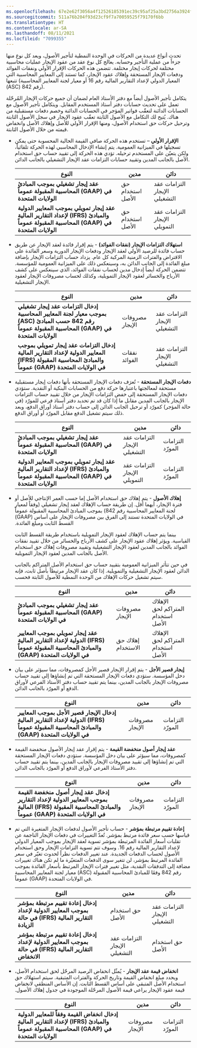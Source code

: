 ```yaml
---
ms.openlocfilehash: 67e2e62f3056a4f12526185391ec39c95af25a3bd2756a3924fe52fbb50bf865
ms.sourcegitcommit: 511a76b204f93d23cf9f7a70059525f79170f6bb
ms.translationtype: HT
ms.contentlocale: ar-SA
ms.lasthandoff: 08/11/2021
ms.locfileid: "7099355"
---
```

تحدث أنواع عديدة من الحركات في الوحدة النمطية لتأجير الأصول، ويعد كل نوع منها جزءاً من عملية التأجير وحسابه. يعالج كل نوع عقد من عقود الإيجار عمليات محاسبية مختلفة لحركات إيجار مختلفة. تتضمن هذه الحركات الإقرار الأولي ونفقات الفوائد ودفعات الإيجار المستحقة وإهلاك عقود الإيجار، كما تستند إلى المعايير المحاسبية التي تتبعها (المعيار الدولي لإعداد التقارير المالية رقم 16 أو معيار لجنة المعايير المحاسبية (ASC) رقم 842). 

يتكامل تأجير الأصول أيضاً مع دفتر الأستاذ العام لضمان أن جميع حركات الإيجار المُرحّلة تعمل على تحديث حسابات دفتر أستاذ المستخدم المقابل. ويتكامل تأجير الأصول مع الحسابات الدائنة لتعقّب فواتير المؤجر في الحسابات الدائنة وخصم دفعات مستقبلية من هناك. يُتيح لك التكامل مع الأصول الثابتة تعقّب عقود الإيجار في سجل الأصول الثابتة وترحيل حركات حق استخدام الأصول، ومنها الإقرار الأولي للأصل وإهلاك الأصل وانخفاض قيمته من خلال الأصول الثابتة.

- **الإقرار الأولي** – تستخدم هذه الحركة صافي القيمة الحالية المحسوبة حتى يمكن تسجيلها في الميزانية العمومية. يتم إنشاء الإدخال المحاسبي لهذه الحركة تلقائياً، ولكن يتعيّن على المستخدم ترحيله. تؤدي هذه الحركة إلى تقييد حساب حق استخدام الأصل بالجانب المدين وتقييد حسابات التزامات عقد الإيجار التشغيلي بالجانب الدائن. 

    | **النوع** | مدين | دائن‬ |
     | ------------- | ------------- | ------------- |
    | **عقد إيجار تشغيلي بموجب المبادئ المحاسبية المقبولة عموماً (GAAP) في الولايات المتحدة** | حق استخدام الأصل| التزامات عقد الإيجار التشغيلي|
     | **عقد إيجار تمويلي بموجب المعايير الدولية لإعداد التقارير المالية (IFRS) والمبادئ المحاسبية المقبولة عموماً (GAAP) في الولايات المتحدة** | حق استخدام الأصل | التزامات عقد الإيجار التمويلي |

- **استهلاك التزامات الإيجار (نفقات الفوائد)** - يتم إقرار فائدة لعقد الإيجار عن طريق حساب فائدة للرصيد الأولي لعقد الإيجار ودفعات الإيجار الدورية وسعر الفائدة على الاقتراض والفترات الزمنية المركبة كل عام. يزداد حساب التزامات الإيجار بإضافة مبلغ الفائدة إلى الجانب الدائن به، وسينعكس ذلك على الميزانية العمومية للمؤسسة. تتضمن الحركة أيضاً إدخال مدين لحساب نفقات الفوائد، الذي سينعكس على كشف الأرباح والخسائر لعقود الإيجار التمويلية، وكذلك لحساب مصروفات الإيجار لعقود الإيجار التشغيلية.


    | **النوع** | مدين | دائن‬ |
    | ------------- | ------------- | ------------- |
     | **إدخال التزامات عقد إيجار تشغيلي بموجب معيار لجنة المعايير المحاسبية (ASC) رقم 842 حسب المبادئ المحاسبية المقبولة عموماً (GAAP) في الولايات المتحدة** | مصروفات الإيجار‬‬ | التزامات عقد الإيجار التشغيلي |
     | **إدخال التزامات عقد إيجار تمويلي بموجب المعايير الدولية لإعداد التقارير المالية (IFRS) والمبادئ المحاسبية المقبولة عموماً (GAAP) في الولايات المتحدة** | نفقات الفوائد | التزامات عقد الإيجار التشغيلي |

- **دفعات الإيجار المستحقة** - تُعرَف دفعات الإيجار المستحقة بأنها دفعات إيجار مستقبلية مستحقة لمعالجتها باعتبارها حركة دفع من الحسابات البنكية أو النقدية. ستؤدي دفعات الإيجار المستحقة إلى خفض التزامات الإيجار من خلال تقييد حساب التزامات الإيجار بالجانب المدين مقابل ما إذا كان قد تم تحديد دفتر أستاذ فرعي للمورّد (في حالة المؤجر) كمورّد أو ترحيل الجانب الدائن إلى حساب دفتر أستاذ أوراق الدفع، وبعد ذلك سيتم تشغيل الدفع مقابل المورّد أو أوراق الدفع.


    | **النوع** | مدين | دائن‬ |
     | ------------- | ------------- | ------------- |
     | **عقد إيجار تشغيلي بموجب المبادئ المحاسبية المقبولة عموماً (GAAP) في الولايات المتحدة** | التزامات عقد الإيجار التشغيلي | التزامات المورّد |
     | **عقد إيجار تمويلي بموجب المعايير الدولية لإعداد التقارير المالية (IFRS) والمبادئ المحاسبية المقبولة عموماً (GAAP) في الولايات المتحدة** | التزامات عقد الإيجار التمويلي | التزامات المورّد |

- **إهلاك الأصول** - يتم إهلاك حق استخدام الأصل إما حسب العمر الإنتاجي للأصل أو فترة الإيجار، أيهما أقل. إن طريقة حساب الإهلاك لعقد إيجار تشغيلي (وفقاً لمعيار لجنة المعايير المحاسبية رقم 842) بموجب المبادئ المحاسبية المقبولة عموماً (GAAP) في الولايات المتحدة‬‏‫ تستند إلى الفرق بين مصروفات الإيجار على أساس القسط الثابت ومبلغ الفائدة. 

    بينما يتم حساب الإهلاك لعقود الإيجار التمويلية باستخدام طريقة القسط الثابت القياسية. ويؤثر إهلاك عقود الإيجار على كشف الأرباح والخسائر من خلال تقييد نفقات الفوائد بالجانب المدين لعقود الإيجار التشغيلية وتقييد مصروفات إهلاك حق استخدام الأصل بالجانب المدين لعقود الإيجار التمويلية. 

    في حين تتأثر الميزانية العمومية بتقييد حساب حق استخدام الأصل المتراكم بالجانب الدائن لعقود الإيجار التشغيلية والتمويلية. إذا كان عقد الإيجار مرتبطاً بأصل ثابت، فإنه سيتم تشغيل حركات الإهلاك من الوحدة النمطية للأصول الثابتة فحسب.

    | **النوع** | مدين | دائن‬ |
     | ------------- | ------------- | ------------- |
     | **عقد إيجار تشغيلي بموجب المبادئ المحاسبية المقبولة عموماً (GAAP) في الولايات المتحدة** | مصروفات الإيجار‬‬ | الإهلاك المتراكم لحق استخدام الأصل‬ |
    | **عقد إيجار تمويلي بموجب المعايير الدولية لإعداد التقارير المالية (IFRS) والمبادئ المحاسبية المقبولة عموماً (GAAP) في الولايات المتحدة** | إهلاك حق الاستخدام | الإهلاك المتراكم لحق استخدام الأصل‬ |

- **إيجار قصير الأجل** - يتم إقرار الإيجار قصير الأجل كمصروفات، مما سيؤثر على بيان دخل المؤسسة. ستؤدي دفعات الإيجار المستحقة التي تم إنشاؤها إلى تقييد حساب مصروفات الإيجار بالجانب المدين، بينما يتم تقييد حساب دفتر الأستاذ الفرعي لأوراق الدفع أو المورّد بالجانب الدائن.


    | **النوع** | مدين | دائن‬ |
     | ------------- | ------------- | ------------- |
     | **إدخال الإيجار قصير الأجل بموجب المعايير الدولية لإعداد التقارير المالية (IFRS) والمبادئ المحاسبية المقبولة عموماً (GAAP) في الولايات المتحدة** | مصروفات الإيجار‬‬ | التزامات المورّد |
  

- **عقد إيجار أصول منخفضة القيمة** - يتم إقرار عقد إيجار الأصول منخفضة القيمة كمصروفات، مما سيؤثر على بيان دخل المؤسسة. ستؤدي دفعات الإيجار المستحقة التي تم إنشاؤها إلى تقييد مصروفات الإيجار بالجانب المدين، بينما يتم تقييد حساب دفتر الأستاذ الفرعي لأوراق الدفع أو المورّد بالجانب الدائن.


    | **النوع** | مدين | دائن‬ |
    | ------------- | ------------- | ------------- |
     | **إدخال عقد إيجار أصول منخفضة القيمة بموجب المعايير الدولية لإعداد التقارير المالية (IFRS) والمبادئ المحاسبية المقبولة عموماً (GAAP) في الولايات المتحدة** | مصروفات الإيجار‬‬ | التزامات المورّد |
 

- **إعادة تقييم مرتبطة بمؤشر** - حساب تأجير الأصول لدفعات الإيجار المتغيرة التي تم قياسها حسب سعر فائدة مرتبط بمؤشر. تُعدّ التغييرات في دفعات الإيجار الناجمة عن تقلبات أسعار الفائدة المرتبطة بمؤشر تسوية لعقد الإيجار بموجب المعيار الدولي لإعداد التقارير المالية رقم 16. وسوف تتم تسوية التزامات الإيجار وحق استخدام الأصول لحساب الدفعات الجديدة. عند تغيير الدفعات نظراً لحدوث تغيّر في سعر الفائدة المرتبط بمؤشر، لن تتغير سوى الدفعات المتغيّرة ما لم تكن هناك تغييرات مضافة إلى التدفقات النقدية، مثل تغيير فترات الإيجار المرتبط بأسعار الفائدة بموجب معيار لجنة المعايير المحاسبية (ASC) رقم 842 وفقَا للمبادئ المحاسبية المقبولة عموماً (GAAP) في الولايات المتحدة.


    | **النوع** | مدين | دائن‬ |
    | ------------- | ------------- | ------------- |
     | **إدخال ‬‏‫إعادة تقييم مرتبطة بمؤشر‬‏‫ بموجب المعايير الدولية لإعداد التقارير المالية (IFRS) في حالة الزيادة** | حق استخدام الأصل | التزامات عقد الإيجار التشغيلي|
     | **إدخال ‬‏‫إعادة تقييم مرتبطة بمؤشر‬‏‫ بموجب المعايير الدولية لإعداد التقارير المالية (IFRS) في حالة الانخفاض** | التزامات عقد الإيجار التشغيلي | حق استخدام الأصل |

- **انخفاض قيمة عقد الإيجار** - يُمثّل انخفاض الرصيد المرحّل لحق استخدام الأصل، ويحدد ‬‏‫مبلغ انخفاض القيمة وتاريخ الحركة والفترات المتبقية. سيتم استهلاك حق استخدام الأصل المتبقي على أساس القسط الثابت. إن الأساس المنطقي لانخفاض قيمة عقود الإيجار يراعي قيمة الأصول المرحّلة الموجودة في جدول إهلاك الأصول.



    | **النوع** | مدين | دائن |
     | ------------- | ------------- | ------------- |
     | **إدخال انخفاض القيمة وفقاً للمعايير الدولية لإعداد التقارير المالية (IFRS) والمبادئ المحاسبية المقبولة عموماً (GAAP‎) في الولايات المتحدة** | مصروفات الإيجار‬‬ | التزامات المورّد |

